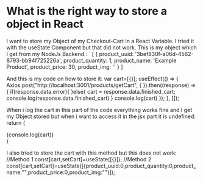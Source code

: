 
# What is the right way to store a object in React

I want to store my Object of my Checkout-Cart in a React Variable.
I tried it with the useState Component but that did not work.
This is my object which I get from my NodeJs Backend :
`
[
  {
    product_uuid: '3bef830f-a06d-4562-8793-bb94f725226a',
    product_quantity: 1,
    product_name: 'Example Product',
    product_price: 30,
    product_img: ''
  }
]

And this is my code on how to store it:
var cart=[{}];
  useEffect(() => {
    Axios.post("http://localhost:3001/products/getCart", {
    }).then((response)  => {
        if(response.data.error){
        }else{
          cart = response.data.finished_cart;
          console.log(response.data.finished_cart)
    }
    console.log(cart)
  });
  }, []);

When i log the cart in this part of the code everything works fine and I get my Object stored but when i want to access it in the jsx part it is undefined:
return (
    <div>
    {console.log(cart)}
    </div>
)

I also tried to store the cart with this method but this does not work:
//Method 1
const[cart,setCart]=useState([{}]);
//Method 2
const[cart,setCart]=useState([{product_uuid:0,product_quantity:0,product_name:"",product_price:0,product_img:""}]);


        